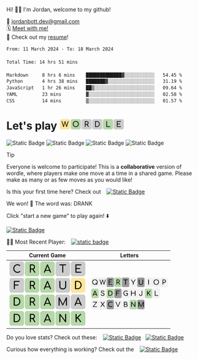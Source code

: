 
Hi! 👋🏼 I'm Jordan, welcome to my github!

📨 jordanbott.dev@gmail.com <br/>
🗓️ [Meet with me!](https://calendly.com/jordanbott-dev/30min?back=1&month=2024-02) <br/>
📝 Check out my <a href="./Jordan%20Bott%20Resume.pdf" target="_blank">resume</a>! <br/>


<!--START_SECTION:waka-->

```txt
From: 11 March 2024 - To: 18 March 2024

Total Time: 14 hrs 51 mins

Markdown     8 hrs 6 mins    █████████████▓░░░░░░░░░░░   54.45 %
Python       4 hrs 38 mins   ███████▓░░░░░░░░░░░░░░░░░   31.19 %
JavaScript   1 hr 26 mins    ██▒░░░░░░░░░░░░░░░░░░░░░░   09.64 %
YAML         23 mins         ▓░░░░░░░░░░░░░░░░░░░░░░░░   02.58 %
CSS          14 mins         ▒░░░░░░░░░░░░░░░░░░░░░░░░   01.57 %
```

<!--END_SECTION:waka-->

# Let's play <img src="./wordle/tiles/yellow/W.svg" width="28" /><img src="./wordle/tiles/green/O.svg" width="28" /><img src="./wordle/tiles/grey/R.svg" width="28" /><img src="./wordle/tiles/grey/D.svg" width="28" /><img src="./wordle/tiles/green/L.svg" width="28" /><img src="./wordle/tiles/grey/E.svg" width="28" />

 ![Static Badge](https://img.shields.io/badge/Total%20Players-13-mediumpurple?style=flat&labelColor=lavender)  ![Static Badge](https://img.shields.io/badge/Total%20Wins-15-darkseagreen?style=flat&labelColor=ecfbe3) ![Static Badge](https://img.shields.io/badge/Total%20Games-16-khaki?style=flat&labelColor=lightyellow) ![Static Badge](https://img.shields.io/badge/Total%20Moves-79-pink?style=flat&labelColor=lavenderblush)

> [!TIP]
> Everyone is welcome to participate! This is a **collaborative** version of wordle, where players make one move at a time in a shared game. Please make as many or as few moves as you would like!

Is this your first time here? Check out &ensp; [![Static Badge](https://img.shields.io/badge/HOW%20TO%20PLAY-darkseagreen?style=flat)](./wordle/HowToPlay.md)

We won! 🎉 The word was: DRANK

Click "start a new game" to play again! ⬇️

[![Static Badge](https://img.shields.io/badge/START%20A%20NEW%20GAME-mediumpurple?style=flat)](https://github.com/jordan-bott/jordan-bott/issues/new?assignees=&labels=&projects=&template=wordle_guess.md&title=wordleguess%7C%5BPUT+5+LETTER+WORD+HERE%5D)

🧑‍💻 Most Recent Player:  &ensp; [![static badge](https://img.shields.io/badge/aleetaing-burlywood?logo=github)](https://github.com/aleetaing)


| Current Game | Letters |
| ------------ | ------- |
| <img src="./wordle/tiles/grey/C.svg" width="40" /><img src="./wordle/tiles/green/R.svg" width="40" /><img src="./wordle/tiles/green/A.svg" width="40" /><img src="./wordle/tiles/grey/T.svg" width="40" /><img src="./wordle/tiles/grey/E.svg" width="40" /><br/><img src="./wordle/tiles/grey/F.svg" width="40" /><img src="./wordle/tiles/green/R.svg" width="40" /><img src="./wordle/tiles/green/A.svg" width="40" /><img src="./wordle/tiles/grey/U.svg" width="40" /><img src="./wordle/tiles/yellow/D.svg" width="40" /><br/><img src="./wordle/tiles/green/D.svg" width="40" /><img src="./wordle/tiles/green/R.svg" width="40" /><img src="./wordle/tiles/green/A.svg" width="40" /><img src="./wordle/tiles/grey/M.svg" width="40" /><img src="./wordle/tiles/grey/A.svg" width="40" /><br/><img src="./wordle/tiles/green/D.svg" width="40" /><img src="./wordle/tiles/green/R.svg" width="40" /><img src="./wordle/tiles/green/A.svg" width="40" /><img src="./wordle/tiles/green/N.svg" width="40" /><img src="./wordle/tiles/green/K.svg" width="40" /><br/> | <img src="./wordle/letters/white/Q.svg" width="20" /><img src="./wordle/letters/white/W.svg" width="20" /><img src="./wordle/letters/grey/E.svg" width="20" /><img src="./wordle/letters/green/R.svg" width="20" /><img src="./wordle/letters/grey/T.svg" width="20" /><img src="./wordle/letters/white/Y.svg" width="20" /><img src="./wordle/letters/grey/U.svg" width="20" /><img src="./wordle/letters/white/I.svg" width="20" /><img src="./wordle/letters/white/O.svg" width="20" /><img src="./wordle/letters/white/P.svg" width="20" /><br /><img src="./wordle/letters/green/A.svg" width="20" /><img src="./wordle/letters/white/S.svg" width="20" /><img src="./wordle/letters/green/D.svg" width="20" /><img src="./wordle/letters/grey/F.svg" width="20" /><img src="./wordle/letters/white/G.svg" width="20" /><img src="./wordle/letters/white/H.svg" width="20" /><img src="./wordle/letters/white/J.svg" width="20" /><img src="./wordle/letters/green/K.svg" width="20" /><img src="./wordle/letters/white/L.svg" width="20" /><br /><img src="./wordle/letters/white/Z.svg" width="20" /><img src="./wordle/letters/white/X.svg" width="20" /><img src="./wordle/letters/grey/C.svg" width="20" /><img src="./wordle/letters/white/V.svg" width="20" /><img src="./wordle/letters/white/B.svg" width="20" /><img src="./wordle/letters/green/N.svg" width="20" /><img src="./wordle/letters/grey/M.svg" width="20" /> |

Do you love stats? Check out these: &ensp; [![Static Badge](https://img.shields.io/badge/PLAYER%20STATS-darkseagreen?style=flat)](./wordle/stat_sheets/PlayerData.md) &nbsp;  [![Static Badge](https://img.shields.io/badge/GLOBAL%20STATS-darkseagreen?style=flat)](./wordle/stat_sheets/GlobalData.md)

Curious how everything is working? Check out the &ensp; [![Static Badge](https://img.shields.io/badge/README-darkseagreen?style=flat)](./wordle/README.md)

